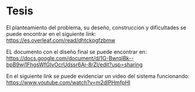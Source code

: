 # Tesis
El planteamiento del problema, su deseño, construccion y dificultades se puede encontrar en el siguiente link:
https://es.overleaf.com/read/dhtckpgfzbmw

EL documento con el diseño final se puede encontrar en:
https://docs.google.com/document/d/1G-BwrqIBk--bpB9wj1FhgsWfGIyOcrUdssr6Ai-8rZI/edit?usp=sharing

En el siguiente link se puede evidenciar un video del sistema funcionando:
https://www.youtube.com/watch?v=m2dlPHmfpHI
